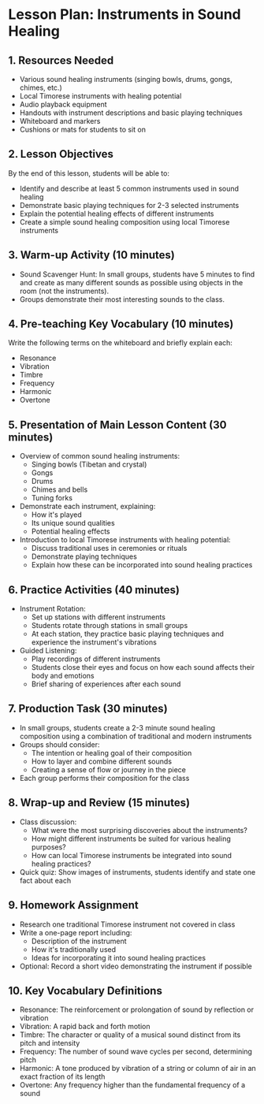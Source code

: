 # Lesson Plan: Instruments in Sound Healing

## 1. Resources Needed

- Various sound healing instruments (singing bowls, drums, gongs, chimes, etc.)
- Local Timorese instruments with healing potential
- Audio playback equipment
- Handouts with instrument descriptions and basic playing techniques
- Whiteboard and markers
- Cushions or mats for students to sit on

## 2. Lesson Objectives

By the end of this lesson, students will be able to:
- Identify and describe at least 5 common instruments used in sound healing
- Demonstrate basic playing techniques for 2-3 selected instruments
- Explain the potential healing effects of different instruments
- Create a simple sound healing composition using local Timorese instruments

## 3. Warm-up Activity (10 minutes)

- Sound Scavenger Hunt: In small groups, students have 5 minutes to find and create as many different sounds as possible using objects in the room (not the instruments).
- Groups demonstrate their most interesting sounds to the class.

## 4. Pre-teaching Key Vocabulary (10 minutes)

Write the following terms on the whiteboard and briefly explain each:
- Resonance
- Vibration
- Timbre
- Frequency
- Harmonic
- Overtone

## 5. Presentation of Main Lesson Content (30 minutes)

- Overview of common sound healing instruments:
  - Singing bowls (Tibetan and crystal)
  - Gongs
  - Drums
  - Chimes and bells
  - Tuning forks
- Demonstrate each instrument, explaining:
  - How it's played
  - Its unique sound qualities
  - Potential healing effects
- Introduction to local Timorese instruments with healing potential:
  - Discuss traditional uses in ceremonies or rituals
  - Demonstrate playing techniques
  - Explain how these can be incorporated into sound healing practices

## 6. Practice Activities (40 minutes)

- Instrument Rotation:
  - Set up stations with different instruments
  - Students rotate through stations in small groups
  - At each station, they practice basic playing techniques and experience the instrument's vibrations
- Guided Listening:
  - Play recordings of different instruments
  - Students close their eyes and focus on how each sound affects their body and emotions
  - Brief sharing of experiences after each sound

## 7. Production Task (30 minutes)

- In small groups, students create a 2-3 minute sound healing composition using a combination of traditional and modern instruments
- Groups should consider:
  - The intention or healing goal of their composition
  - How to layer and combine different sounds
  - Creating a sense of flow or journey in the piece
- Each group performs their composition for the class

## 8. Wrap-up and Review (15 minutes)

- Class discussion:
  - What were the most surprising discoveries about the instruments?
  - How might different instruments be suited for various healing purposes?
  - How can local Timorese instruments be integrated into sound healing practices?
- Quick quiz: Show images of instruments, students identify and state one fact about each

## 9. Homework Assignment

- Research one traditional Timorese instrument not covered in class
- Write a one-page report including:
  - Description of the instrument
  - How it's traditionally used
  - Ideas for incorporating it into sound healing practices
- Optional: Record a short video demonstrating the instrument if possible

## 10. Key Vocabulary Definitions

- Resonance: The reinforcement or prolongation of sound by reflection or vibration
- Vibration: A rapid back and forth motion
- Timbre: The character or quality of a musical sound distinct from its pitch and intensity
- Frequency: The number of sound wave cycles per second, determining pitch
- Harmonic: A tone produced by vibration of a string or column of air in an exact fraction of its length
- Overtone: Any frequency higher than the fundamental frequency of a sound